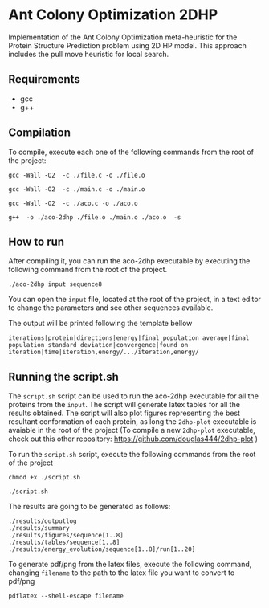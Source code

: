 # Ant Colony Optimization 2DHP

Implementation of the Ant Colony Optimization meta-heuristic for the Protein Structure Prediction problem using 2D HP model. This approach includes the pull move heuristic for local search.

## Requirements
* gcc
* g++

## Compilation

To compile, execute each one of the following commands from the root of the project:
```
gcc -Wall -O2  -c ./file.c -o ./file.o
```
```
gcc -Wall -O2  -c ./main.c -o ./main.o
```
```
gcc -Wall -O2  -c ./aco.c -o ./aco.o
```
```
g++  -o ./aco-2dhp ./file.o ./main.o ./aco.o  -s
```

## How to run

After compiling it, you can run the aco-2dhp executable by executing the following command from the root of the project.
```
./aco-2dhp input sequence8
```

You can open the `input` file, located at the root of the project, in a text editor to change the parameters and see other sequences available.


The output will be printed following the template bellow
```
iterations|protein|directions|energy|final population average|final population standard deviation|convergence|found on iteration|time|iteration,energy/.../iteration,energy/
```

## Running the script.sh
The `script.sh` script can be used to run the aco-2dhp executable for all the proteins from the `input`. The script will generate latex tables for all the results obtained. The script will also plot figures representing the best resultant conformation of each protein, as long the `2dhp-plot` executable is avaiable in the root of the project (To compile a new `2dhp-plot` executable, check out this other repository: https://github.com/douglas444/2dhp-plot )

To run the `script.sh` script, execute the following commands from the root of the project
```
chmod +x ./script.sh
```
```
./script.sh
```
The results are going to be generated as follows:
```
./results/outputlog
./results/summary
./results/figures/sequence[1..8]
./results/tables/sequence[1..8]
./results/energy_evolution/sequence[1..8]/run[1..20]
```
To generate pdf/png from the latex files, execute the following command, changing `filename` to the path to the latex file you want to convert to pdf/png
```
pdflatex --shell-escape filename
```
